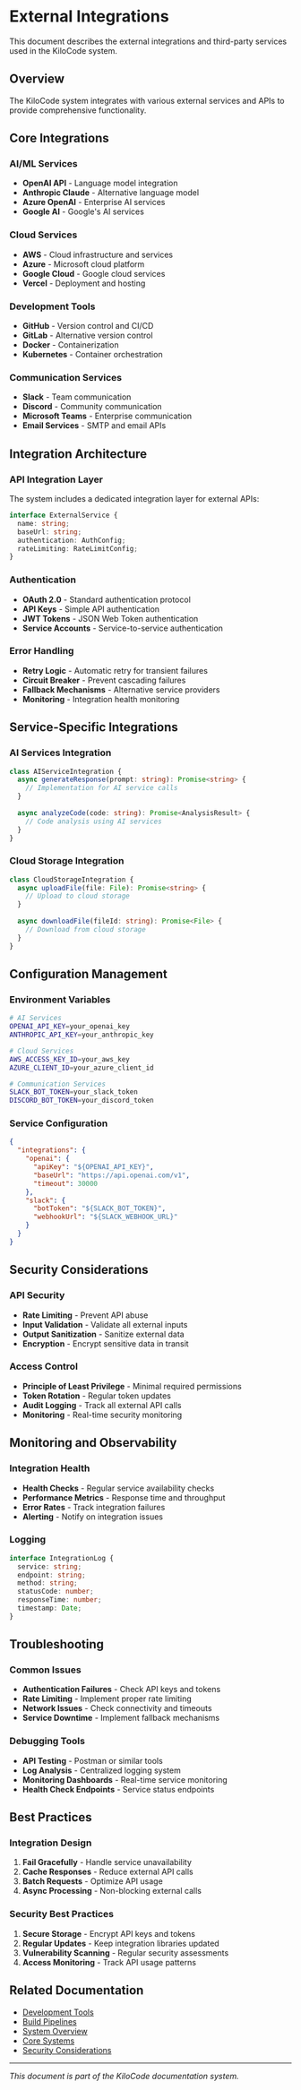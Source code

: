 # External Integrations

This document describes the external integrations and third-party services used in the KiloCode system.

## Overview

The KiloCode system integrates with various external services and APIs to provide comprehensive functionality.

## Core Integrations

### AI/ML Services
- **OpenAI API** - Language model integration
- **Anthropic Claude** - Alternative language model
- **Azure OpenAI** - Enterprise AI services
- **Google AI** - Google's AI services

### Cloud Services
- **AWS** - Cloud infrastructure and services
- **Azure** - Microsoft cloud platform
- **Google Cloud** - Google cloud services
- **Vercel** - Deployment and hosting

### Development Tools
- **GitHub** - Version control and CI/CD
- **GitLab** - Alternative version control
- **Docker** - Containerization
- **Kubernetes** - Container orchestration

### Communication Services
- **Slack** - Team communication
- **Discord** - Community communication
- **Microsoft Teams** - Enterprise communication
- **Email Services** - SMTP and email APIs

## Integration Architecture

### API Integration Layer
The system includes a dedicated integration layer for external APIs:

```typescript
interface ExternalService {
  name: string;
  baseUrl: string;
  authentication: AuthConfig;
  rateLimiting: RateLimitConfig;
}
```

### Authentication
- **OAuth 2.0** - Standard authentication protocol
- **API Keys** - Simple API authentication
- **JWT Tokens** - JSON Web Token authentication
- **Service Accounts** - Service-to-service authentication

### Error Handling
- **Retry Logic** - Automatic retry for transient failures
- **Circuit Breaker** - Prevent cascading failures
- **Fallback Mechanisms** - Alternative service providers
- **Monitoring** - Integration health monitoring

## Service-Specific Integrations

### AI Services Integration
```typescript
class AIServiceIntegration {
  async generateResponse(prompt: string): Promise<string> {
    // Implementation for AI service calls
  }
  
  async analyzeCode(code: string): Promise<AnalysisResult> {
    // Code analysis using AI services
  }
}
```

### Cloud Storage Integration
```typescript
class CloudStorageIntegration {
  async uploadFile(file: File): Promise<string> {
    // Upload to cloud storage
  }
  
  async downloadFile(fileId: string): Promise<File> {
    // Download from cloud storage
  }
}
```

## Configuration Management

### Environment Variables
```bash
# AI Services
OPENAI_API_KEY=your_openai_key
ANTHROPIC_API_KEY=your_anthropic_key

# Cloud Services
AWS_ACCESS_KEY_ID=your_aws_key
AZURE_CLIENT_ID=your_azure_client_id

# Communication Services
SLACK_BOT_TOKEN=your_slack_token
DISCORD_BOT_TOKEN=your_discord_token
```

### Service Configuration
```json
{
  "integrations": {
    "openai": {
      "apiKey": "${OPENAI_API_KEY}",
      "baseUrl": "https://api.openai.com/v1",
      "timeout": 30000
    },
    "slack": {
      "botToken": "${SLACK_BOT_TOKEN}",
      "webhookUrl": "${SLACK_WEBHOOK_URL}"
    }
  }
}
```

## Security Considerations

### API Security
- **Rate Limiting** - Prevent API abuse
- **Input Validation** - Validate all external inputs
- **Output Sanitization** - Sanitize external data
- **Encryption** - Encrypt sensitive data in transit

### Access Control
- **Principle of Least Privilege** - Minimal required permissions
- **Token Rotation** - Regular token updates
- **Audit Logging** - Track all external API calls
- **Monitoring** - Real-time security monitoring

## Monitoring and Observability

### Integration Health
- **Health Checks** - Regular service availability checks
- **Performance Metrics** - Response time and throughput
- **Error Rates** - Track integration failures
- **Alerting** - Notify on integration issues

### Logging
```typescript
interface IntegrationLog {
  service: string;
  endpoint: string;
  method: string;
  statusCode: number;
  responseTime: number;
  timestamp: Date;
}
```

## Troubleshooting

### Common Issues
- **Authentication Failures** - Check API keys and tokens
- **Rate Limiting** - Implement proper rate limiting
- **Network Issues** - Check connectivity and timeouts
- **Service Downtime** - Implement fallback mechanisms

### Debugging Tools
- **API Testing** - Postman or similar tools
- **Log Analysis** - Centralized logging system
- **Monitoring Dashboards** - Real-time service monitoring
- **Health Check Endpoints** - Service status endpoints

## Best Practices

### Integration Design
1. **Fail Gracefully** - Handle service unavailability
2. **Cache Responses** - Reduce external API calls
3. **Batch Requests** - Optimize API usage
4. **Async Processing** - Non-blocking external calls

### Security Best Practices
1. **Secure Storage** - Encrypt API keys and tokens
2. **Regular Updates** - Keep integration libraries updated
3. **Vulnerability Scanning** - Regular security assessments
4. **Access Monitoring** - Track API usage patterns

## Related Documentation

- [Development Tools](DEVELOPMENT_TOOLS.md)
- [Build Pipelines](BUILD_PIPELINES.md)
- [System Overview](SYSTEM_OVERVIEW.md)
- [Core Systems](CORE_SYSTEMS.md)
- [Security Considerations](../architecture/SECURITY_CONSIDERATIONS.md)

---

*This document is part of the KiloCode documentation system.*
